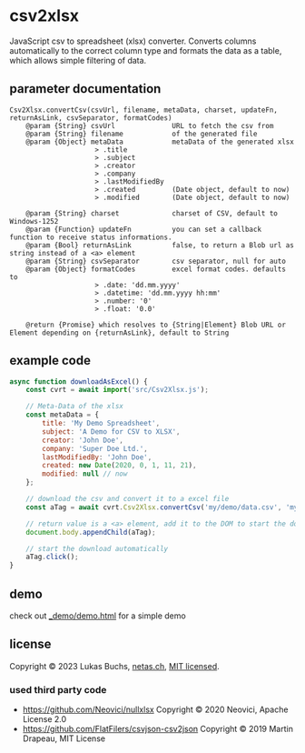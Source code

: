 # csv2xlsx
JavaScript csv to spreadsheet (xlsx) converter.
Converts columns automatically to the correct column type and formats the data as a table, which allows simple filtering of data.

## parameter documentation

    Csv2Xlsx.convertCsv(csvUrl, filename, metaData, charset, updateFn, returnAsLink, csvSeparator, formatCodes)
        @param {String} csvUrl              URL to fetch the csv from
        @param {String} filename            of the generated file
        @param {Object} metaData            metaData of the generated xlsx
                         > .title
                         > .subject
                         > .creator
                         > .company
                         > .lastModifiedBy
                         > .created         (Date object, default to now)
                         > .modified        (Date object, default to now)

        @param {String} charset             charset of CSV, default to Windows-1252
        @param {Function} updateFn          you can set a callback function to receive status informations.
        @param {Bool} returnAsLink          false, to return a Blob url as string instead of a <a> element
        @param {String} csvSeparator        csv separator, null for auto
        @param {Object} formatCodes         excel format codes. defaults to
                         > .date: 'dd.mm.yyyy'
                         > .datetime: 'dd.mm.yyyy hh:mm'
                         > .number: '0'
                         > .float: '0.0'

        @return {Promise} which resolves to {String|Element} Blob URL or Element depending on {returnAsLink}, default to String

## example code
```javascript
async function downloadAsExcel() {
    const cvrt = await import('src/Csv2Xlsx.js');

    // Meta-Data of the xlsx
    const metaData = {
        title: 'My Demo Spreadsheet',
        subject: 'A Demo for CSV to XLSX',
        creator: 'John Doe',
        company: 'Super Doe Ltd.',
        lastModifiedBy: 'John Doe',
        created: new Date(2020, 0, 1, 11, 21),
        modified: null // now
    };

    // download the csv and convert it to a excel file
    const aTag = await cvrt.Csv2Xlsx.convertCsv('my/demo/data.csv', 'mynewfilename.xlsx', metaData);

    // return value is a <a> element, add it to the DOM to start the download
    document.body.appendChild(aTag);

    // start the download automatically
    aTag.click();
}
```

## demo
check out [_demo/demo.html](https://raw.githack.com/netas-ch/csv2xlsx/main/_demo/demo.html) for a simple demo

## license
Copyright © 2023 Lukas Buchs, [netas.ch](https://netas.ch), [MIT licensed](./LICENSE).

### used third party code
 * https://github.com/Neovici/nullxlsx Copyright © 2020 Neovici, Apache License 2.0
 * https://github.com/FlatFilers/csvjson-csv2json Copyright © 2019 Martin Drapeau, MIT License